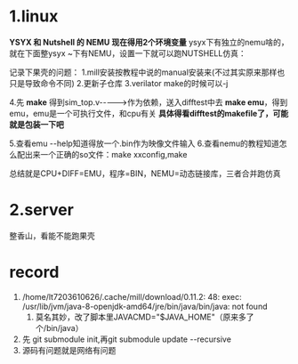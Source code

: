 <!--
 * @Author: lt 1035768203@qq.com
 * @Date: 2023-10-17 21:37:08
 * @LastEditors: lt 1035768203@qq.com
 * @LastEditTime: 2023-11-03 20:07:03
 * @FilePath: \undefinedc:\Users\86177\Desktop\工作台.md
 * @Description: 这是默认设置,请设置`customMade`, 打开koroFileHeader查看配置 进行设置: https://github.com/OBKoro1/koro1FileHeader/wiki/%E9%85%8D%E7%BD%AE
-->

# 1.linux

**YSYX 和 Nutshell 的 NEMU 现在得用2个环境变量**
ysyx下有独立的nemu啥的，就在下面整ysyx    ~下有NEMU，设置一下就可以跑NUTSHELL仿真：

记录下果壳的问题：
1.mill安装按教程中说的manual安装来(不过其实原来那样也只是导致命令不同)
2.更新子仓库
3.verilator make的时候可以-j

4.先 **make** 得到sim_top.v----->作为依赖，送入difftest中去 **make emu**，得到emu，emu是一个可执行文件，和cpu有关
**具体得看difftest的makefile了，可能就是包装一下吧**

5.查看emu --help知道得放一个.bin作为映像文件输入
6.查看nemu的教程知道怎么配出来一个正确的so文件：make xxconfig,make

总结就是CPU+DIFF=EMU，程序=BIN，NEMU=动态链接库，三者合并跑仿真

# 2.server

整香山，看能不能跑果壳



# record

1. /home/lt7203610626/.cache/mill/download/0.11.2: 48: exec: /usr/lib/jvm/java-8-openjdk-amd64/jre/bin/java/bin/java: not found
   1. 莫名其妙，改了脚本里JAVACMD="$JAVA_HOME"（原来多了个/bin/java）
2. 先 git submodule init,再git submodule update --recursive
3. 源码有问题就是网络有问题
